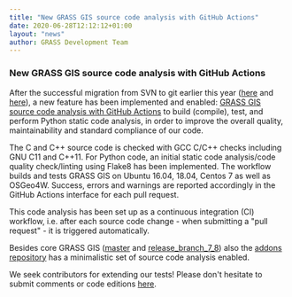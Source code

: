 ```yaml
---
title: "New GRASS GIS source code analysis with GitHub Actions"
date: 2020-06-28T12:12:12+01:00
layout: "news"
author: GRASS Development Team
---
```


### New GRASS GIS source code analysis with GitHub Actions

After the successful migration from SVN to git earlier this year ([here](/news/2019_05_17_svn_to_github_migration_started/) and [here](/news/2020_01_23_grass_gis_issues_now_on_github/)), a new feature has been implemented and enabled: [GRASS GIS source code analysis with GitHub Actions](https://github.com/OSGeo/grass/actions) to build (compile), test, and perform Python static code analysis, in order to improve the overall quality, maintainability and standard compliance of our code.

The C and C++ source code is checked with GCC C/C++ checks including GNU C11 and C++11. For Python code, an initial static code analysis/code quality check/linting using Flake8 has been implemented. The workflow builds and tests GRASS GIS on Ubuntu 16.04, 18.04, Centos 7 as well as OSGeo4W. Success, errors and warnings are reported accordingly in the GitHub Actions interface for each pull request.

This code analysis has been set up as a continuous integration (CI) workflow, i.e. after each source code change - when submitting a "pull request" - it is triggered automatically.

Besides core GRASS GIS ([master](https://github.com/OSGeo/grass/) and [release_branch_7_8](https://github.com/OSGeo/grass/tree/releasebranch_7_8)) also the [addons repository](https://github.com/OSGeo/grass-addons/actions) has a minimalistic set of source code analysis enabled.

We seek contributors for extending our tests! Please don't hesitate to submit comments or code editions [here](https://github.com/OSGeo/grass/tree/master/.github/workflows). 
